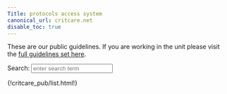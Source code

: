 ```yaml
---
Title: protocols access system
canonical_url: critcare.net
disable_toc: true
---
```


<script src="https://unpkg.com/lunr/lunr.js"></script>
<script src="https://code.jquery.com/jquery-2.1.3.min.js"></script>
<!-- https://lunrjs.com/guides/getting_started.html -->

<style>
.emergency{
  color: red;
}
.emergency:hover{
  color: red;
}
.emergency:visited{
  color: red;
}
.emergency:focus{
  color: red;
}

.searchresult{
  margin: 0 0 0 5px;
  font-size: smaller;
  color: cornflowerblue;
  display:list-item;
  list-style-type: square;
}

.container {
  /*
    redefine bootstrap container
    to have padding 0
    in order to make
    best use of screen space
  */
  width: 100%;
  padding-right: 0px;
  padding-left: 0px;
  margin-right: auto;
  margin-left: auto;
}
</style>

<p>
  These are our public guidelines. If you are working in the unit please visit the <a href="https://critcare.net">full guidelines set here</a>.
</p>

<p>Search: <input id="search" type="text" placeholder="enter search term"></p>

<div id="results"></div>

<div class="col-xs-12 col-md-6 col-lg-4">
  {!critcare_pub/list.html!}
</div>

<div class="col-xs-12 col-md-6 col-lg-8">
</div>

<script src="search.js"></script>









